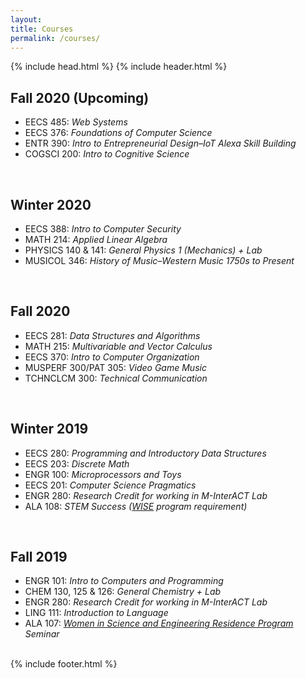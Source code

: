 ```yaml
---
layout: 
title: Courses
permalink: /courses/
---
```

<head>
	<title>{{ site.author }} / {{ site.ab }}</title>
	<meta name="author" content="{{ site.author }}">
	<meta name="description" content="{{ page.content | strip_html | strip_newlines }}">
	<meta name="keywords" content="{{ page.meta.keywords }}">
	{% include head.html %}
</head>
<body>
	{% include header.html %}
	<script src="{{ "/assets/scripts/toggle.js" | prepend: site.baseurl }}"></script>
  <main class="content">
        <section class="bodyCon">
            <div class="container">
                <h2>Fall 2020 (Upcoming)</h2>
                    <ul>
                        <li>EECS 485: <em>Web Systems</em></li>
                        <li>EECS 376: <em>Foundations of Computer Science</em></li>
                        <li>ENTR 390: <em>Intro to Entrepreneurial Design–IoT Alexa Skill Building</em></li>
                        <li>COGSCI 200: <em>Intro to Cognitive Science</em></li>
                    </ul>
                <br>
                <h2>Winter 2020</h2>
                    <ul>
                        <li>EECS 388: <em>Intro to Computer Security</em></li>
                        <li>MATH 214: <em>Applied Linear Algebra</em></li>
                        <li>PHYSICS 140 & 141: <em>General Physics 1 (Mechanics) + Lab</em></li>
                        <li>MUSICOL 346: <em>History of Music–Western Music 1750s to Present</em></li>
                    </ul>
                <br>
                <h2>Fall 2020</h2>
                    <ul>
                        <li>EECS 281: <em>Data Structures and Algorithms</em></li>
                        <li>MATH 215: <em>Multivariable and Vector Calculus</em></li>
                        <li>EECS 370: <em>Intro to Computer Organization</em></li>
                        <li>MUSPERF 300/PAT 305: <em>Video Game Music</em></li>
                        <li>TCHNCLCM 300: <em>Technical Communication</em></li>
                    </ul>
                <br>
                <h2>Winter 2019</h2>
                    <ul>
                        <li>EECS 280: <em>Programming and Introductory Data Structures</em></li>
                        <li>EECS 203: <em>Discrete Math</em></li>
                        <li>ENGR 100: <em>Microprocessors and Toys</em></li>
                        <li>EECS 201: <em>Computer Science Pragmatics</em></li>
                        <li>ENGR 280: <em>Research Credit for working in M-InterACT Lab</em></li>
                        <li>ALA 108: <em>STEM Success (<a href="https://lsa.umich.edu/wiserp" style="text-decoration: underline" target="_blank">WISE</a> program requirement)</em></li>
                    </ul>
                <br>
                <h2>Fall 2019</h2>
                    <ul>
                        <li>ENGR 101: <em>Intro to Computers and Programming</em></li>
                        <li>CHEM 130, 125 & 126: <em>General Chemistry + Lab</em></li>
                        <li>ENGR 280: <em>Research Credit for working in M-InterACT Lab</em></li>
                        <li>LING 111: <em>Introduction to Language</em></li>
                        <li>ALA 107: <em><a href="https://lsa.umich.edu/wiserp" style="text-decoration: underline" target="_blank">Women in Science and Engineering Residence Program</a> Seminar</em></li>
                    </ul>
                <br>
            </div>
        </section>
  </main>
  {% include footer.html %}
</body>
